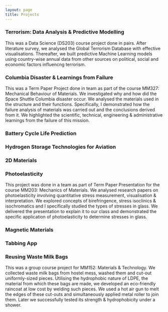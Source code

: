 ```yaml
---
layout: page
title: Projects
---
```

### Terrorism: Data Analysis & Predictive Modelling
This was a Data Science (DS203) course project done in pairs. After literature survey, we analysed the Global Terrorism Database with effective visualisations. Thereafter, we built predictive Machine Learning models using country-wise annual data from other sources on political, social and economic factors influencng terrorism.
### Columbia Disaster & Learnings from Failure
This was a Term Paper Project done in team as part of the course MM327: Mechanical Behaviour of Materials. We investigated why and how did the Space Shuttle Columbia disaster occur. We analysed the materials used in the structure and their functions. Specifically, I demonstrated how the failure analysis of materials was carried out and the conclusions derived from it. We highlighted the scientific, technical, engineering & administrative learnings from the failure of this mission. 
### Battery Cycle Life Prediction
### Hydrogen Storage Technologies for Aviation
### 2D Materials
### Photoelasticity
This project was done in a team as part of Term Paper Presentation for the course MM203: Mechanics of Materials. We analysed research papers on photoelasticity involving quantitative stress measurement, visualisation & interpretation. We explored concepts of birefringence, stress isoclinics & isochromatics and I specifically studied the types of stresses in glass. We delivered the presentation to explain it to our class and demonstrated the specific application of photoelasticity to determine stresses in glass.
### Magnetic Materials
### Tabbing App
### Reusing Waste Milk Bags
This was a group course project for MM152: Materials & Technology. We collected waste milk bags from hostel mess, washed them and cut-out uniformly-sized pieces. Utilising the hydrophobic nature of LDPE, the material from which these bags are made, we developed an eco-friendly raincoat at low cost by welding such pieces. We used a hot air gun to melt the edges of these cut-outs and simultaneously applied metal roller to join them. Later we successfully tested its strength & hydrophobicity under a shower.  
